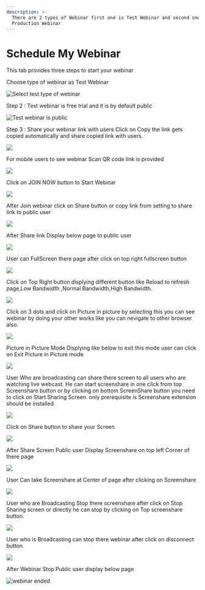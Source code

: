 ```yaml
---
description: >-
  There are 2 types of Webinar first one is Test Webinar and second one is
  Production Webinar
---
```


# Schedule My Webinar

This tab provides three steps to start your webinar

Choose type of webinar as Test Webinar

![Select test type of webinar](../.gitbook/assets/step-_webinar.PNG)

Step 2 : Test webinar is free trial and it is by default public

![Test webinar is public ](../.gitbook/assets/test_step_2.PNG)

Step 3 : Share your webinar link with users Click on Copy the link gets copied automatically and share copied link with users.

![](../.gitbook/assets/image%20%2837%29.png)

For mobile users to see webinar Scan QR code link is provided

![](../.gitbook/assets/image%20%28212%29.png)

Click on JOIN NOW button to Start Webinar

![](../.gitbook/assets/image%20%2876%29.png)

After Join webinar click on Share button or copy link from setting to share link to public user

![](../.gitbook/assets/image%20%28121%29.png)

After Share link Display below page to public user

![](../.gitbook/assets/image%20%2875%29.png)

User can FullScreen there page after click on top right fullscreen button

![](../.gitbook/assets/image%20%283%29.png)

  
Click on Top Right button displying different button like Reload to refresh page,Low Bandwidth ,Normal Bandwidth,High Bandwidth.

![](../.gitbook/assets/image%20%28160%29.png)

Click on  3 dots and click on Picture in picture by selecting this you can see webinar by doing your other works like you can nevigate to other browser also.

![](../.gitbook/assets/image%20%2886%29.png)

Picture in Picture Mode Displying like below to exit this mode user can click on Exit Picture in Picture mode

![](../.gitbook/assets/image%20%28155%29.png)

User Who are broadcasting can share there screen to all users who are watching live webcast. He can start screenshare in one click from top Screenshare button or by clicking on bottom ScreenShare button you need to click on Start Sharing Screen. only prerequisite is Screenshare extension should be installed.

![](../.gitbook/assets/image%20%28144%29.png)

Click on Share button to share your Screen

![](../.gitbook/assets/image%20%28108%29.png)

After Share Screen Public user Display Screenshare on top left Corner of there page 

![](../.gitbook/assets/image%20%2855%29.png)

User Can take Screenshare at Center of page after clicking on Screenshare 

![](../.gitbook/assets/image%20%2884%29.png)

User who are Broadcasting Stop there screenshare after click on Stop Sharing screen or directly he can stop by clicking on Top screenshare button.

![](../.gitbook/assets/image%20%282%29.png)

User who is Broadcasting can stop there webinar after click on disconnect button

![](../.gitbook/assets/image%20%2848%29.png)

After Webinar Stop Public user display below page

![webinar ended](../.gitbook/assets/image%20%28166%29.png)









